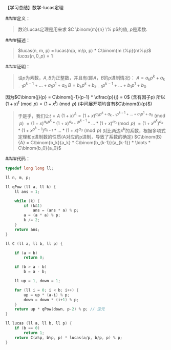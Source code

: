 
【学习总结】数学-lucas定理

####定义：
> 数论Lucas定理是用来求 $C \binom{m}{n} \% p$的值, $p$是素数.

####描述：
> $lucas(n, m, p) = lucas(n/p, m/p, p) * C\binom{m \%p}{n\%p}$
$lucas(n, 0, p) = 1$

####证明：
> 设$p$为素数，$A,B$为正整数，并且有(即$A，B$的$p$进制情况)：
$A = a_kp^k + a_{k-1}p^{k-1} + \ldots + a_1p^1 + a_0$
$B = b_kp^k + b_{k-1}p^{k-1} + \ldots + b_1p^1 + b_0$
>
因为$C\binom{j}{p} = C\binom{j-1}{p-1} * \dfrac{p}{j} = 0$  (含有因子p)
所以$(1+x)^t \pmod{p} = (1 + x^t) \pmod{p}$ (中间展开项均含有$C\binom{i}{p}$)

> 于是乎，我们让$t = A$
$(1+x)^A = (1+x)^{a_kp^k + a_{k-1}p^{k-1} + \ldots + a_1p^1 + a_0} \pmod{p}$
                $=(1+x)^{a_kp^k} * (1+x)^{a_{k-1}p^{k-1}} * \ldots * (1+x)^{a_0} \pmod{p}$
                $=(1+x^{p^k})^{a_k} * (1+x^{p^k-1})^{a_{k-1}} * \ldots * (1+x)^{a_0} \pmod{p}$
对比两边$x^b$的系数，根据多项式定理和p进制数的性质(A对应的p进制，导致了系数的确定)
$C\binom{B}{A} = C\binom{b_k}{a_k} * C\binom{b_{k-1}}{a_{k-1}} * \ldots * C\binom{b_0}{a_0}$

####代码：
``` C++
typedef long long ll;

ll n, m, p;

ll qPow (ll a, ll k) {
	ll ans = 1;

	while (k) {
		if (k&1)
			ans = (ans * a) % p;
		a = (a * a) % p;
		k /= 2;
	}
	return ans;
}

ll C (ll a, ll b, ll p) {

	if (a < b)
		return 0;

	if (b > a - b)
		b = a - b;

	ll up = 1, down = 1;

	for (ll i = 0; i < b; i++) {
		up = up * (a-i) % p;
		down = down * (i+1) % p;
	}
	return up * qPow(down, p-2) % p; // 逆元
}

ll lucas (ll a, ll b, ll p) {
	if (b == 0)
		return 1;
	return C(a%p, b%p, p) * lucas(a/p, b/p, p) % p;
}
```